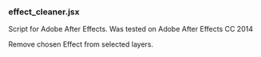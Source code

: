 ### effect_cleaner.jsx

Script for Adobe After Effects.
Was tested on Adobe After Effects CC 2014

Remove chosen Effect from selected layers.
